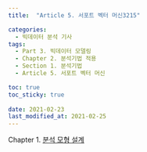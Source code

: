 ```yaml
---
title:  "Article 5. 서포트 벡터 머신3215"

categories:
  - 빅데이터 분석 기사
tags: 
  - Part 3. 빅데이터 모델링
  - Chapter 2. 분석기법 적용
  - Section 1. 분석기법
  - Article 5. 서포트 벡터 머신

toc: true
toc_sticky: true
 
date: 2021-02-23
last_modified_at: 2021-02-25
---
```


Chapter 1. [분석 모형 설계]()